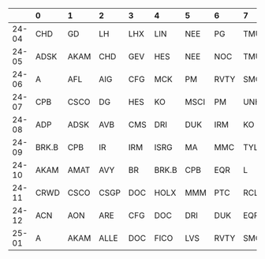 |       | 0     | 1    | 2    | 3   | 4     | 5    | 6    | 7    | 8    | 9    |
|:------|:------|:-----|:-----|:----|:------|:-----|:-----|:-----|:-----|:-----|
| 24-04 | CHD   | GD   | LH   | LHX | LIN   | NEE  | PG   | TMUS | VRSK | VRSN |
| 24-05 | ADSK  | AKAM | CHD  | GEV | HES   | NEE  | NOC  | TMUS | VRSK | VRSN |
| 24-06 | A     | AFL  | AIG  | CFG | MCK   | PM   | RVTY | SMCI | TMUS | WELL |
| 24-07 | CPB   | CSCO | DG   | HES | KO    | MSCI | PM   | UNH  | VRTX | VST  |
| 24-08 | ADP   | ADSK | AVB  | CMS | DRI   | DUK  | IRM  | KO   | MMM  | MO   |
| 24-09 | BRK.B | CPB  | IR   | IRM | ISRG  | MA   | MMC  | TYL  | VRSK | VRSN |
| 24-10 | AKAM  | AMAT | AVY  | BR  | BRK.B | CPB  | EQR  | L    | VRSK | VRSN |
| 24-11 | CRWD  | CSCO | CSGP | DOC | HOLX  | MMM  | PTC  | RCL  | STX  | TEL  |
| 24-12 | ACN   | AON  | ARE  | CFG | DOC   | DRI  | DUK  | EQR  | MMM  | REG  |
| 25-01 | A     | AKAM | ALLE | DOC | FICO  | LVS  | RVTY | SMCI |      |      |